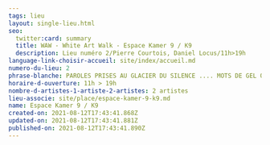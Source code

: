```yaml
---
tags: lieu
layout: single-lieu.html
seo:
  twitter:card: summary
  title: WAW - White Art Walk - Espace Kamer 9 / K9
  description: Lieu numéro 2/Pierre Courtois, Daniel Locus/11h>19h
language-link-choisir-accueil: site/index/accueil.md
numero-du-lieu: 2
phrase-blanche: PAROLES PRISES AU GLACIER DU SILENCE .... MOTS DE GEL QUI CHAUFFENT MES LARMES
horaire-d-ouverture: 11h > 19h
nombre-d-artistes-1-artiste-2-artistes: 2 artistes
lieu-associe: site/place/espace-kamer-9-k9.md
name: Espace Kamer 9 / K9
created-on: 2021-08-12T17:43:41.868Z
updated-on: 2021-08-12T17:43:41.881Z
published-on: 2021-08-12T17:43:41.890Z
---
```

